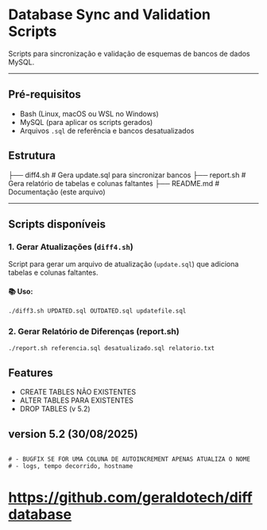# Database Sync and Validation Scripts

Scripts para sincronização e validação de esquemas de bancos de dados MySQL.

---

## Pré-requisitos

- Bash (Linux, macOS ou WSL no Windows)
- MySQL (para aplicar os scripts gerados)
- Arquivos `.sql` de referência e bancos desatualizados

## Estrutura
├── diff4.sh          # Gera update.sql para sincronizar bancos
├── report.sh         # Gera relatório de tabelas e colunas faltantes
├── README.md         # Documentação (este arquivo)

---

## Scripts disponíveis

### 1. **Gerar Atualizações (`diff4.sh`)**

Script para gerar um arquivo de atualização (`update.sql`) que adiciona tabelas e colunas faltantes.

#### **📚 Uso:**

```bash
./diff3.sh UPDATED.sql OUTDATED.sql updatefile.sql
```

### 2. **Gerar Relatório de Diferenças (report.sh)**
```bash
./report.sh referencia.sql desatualizado.sql relatorio.txt
```

## Features

- CREATE TABLES NÃO EXISTENTES
- ALTER TABLES PARA EXISTENTES
- DROP TABLES (v 5.2)

## version 5.2 (30/08/2025)

```shell

# - BUGFIX SE FOR UMA COLUNA DE AUTOINCREMENT APENAS ATUALIZA O NOME 
# - logs, tempo decorrido, hostname

```


# https://github.com/geraldotech/diffdatabase

